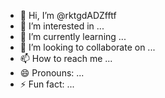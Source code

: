 - 👋 Hi, I’m @rktgdADZfftf
- 👀 I’m interested in ...
- 🌱 I’m currently learning ...
- 💞️ I’m looking to collaborate on ...
- 📫 How to reach me ...
- 😄 Pronouns: ...
- ⚡ Fun fact: ...

<!---
rktgdADZfftf/rktgdADZfftf is a ✨ special ✨ repository because its `README.md` (this file) appears on your GitHub profile.
You can click the Preview link to take a look at your changes.
--->
